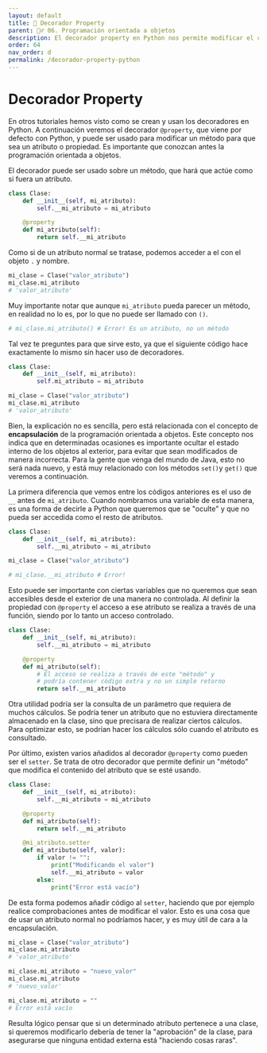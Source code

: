 ```yaml
---
layout: default
title: 📙 Decorador Property
parent: 🏄‍♂️ 06. Programación orientada a objetos
description: El decorador property en Python nos permite modificar el comportamiento de un método, haciendo que este se comporte como una propiedad y no como un método. Existen variable del mismo como el getter y el setter.
order: 64
nav_order: d
permalink: /decorador-property-python
---
```



# Decorador Property

En otros tutoriales hemos visto como se crean y usan los decoradores en Python. A continuación veremos el decorador `@property`, que viene por defecto con Python, y puede ser usado para modificar un método para que sea un atributo o propiedad. Es importante que conozcan antes la programación orientada a objetos.

El decorador puede ser usado sobre un método, que hará que actúe como si fuera un atributo.


```python
class Clase:
    def __init__(self, mi_atributo):
        self.__mi_atributo = mi_atributo

    @property
    def mi_atributo(self):
        return self.__mi_atributo
```

Como si de un atributo normal se tratase, podemos acceder a el con el objeto `.` y nombre.


```python
mi_clase = Clase("valor_atributo")
mi_clase.mi_atributo
# 'valor_atributo'
```




Muy importante notar que aunque `mi_atributo` pueda parecer un método, en realidad no lo es, por lo que no puede ser llamado con `()`.


```python
# mi_clase.mi_atributo() # Error! Es un atributo, no un método
```

Tal vez te preguntes para que sirve esto, ya que el siguiente código hace exactamente lo mismo sin hacer uso de decoradores.


```python
class Clase:
    def __init__(self, mi_atributo):
        self.mi_atributo = mi_atributo

mi_clase = Clase("valor_atributo")
mi_clase.mi_atributo
# 'valor_atributo'
```



Bien, la explicación no es sencilla, pero está relacionada con el concepto de **encapsulación** de la programación orientada a objetos. Este concepto nos indica que en determinadas ocasiones es importante ocultar el estado interno de los objetos al exterior, para evitar que sean modificados de manera incorrecta. Para la gente que venga del mundo de Java, esto no será nada nuevo, y está muy relacionado con los métodos `set()`y `get()` que veremos a continuación.

La primera diferencia que vemos entre los códigos anteriores es el uso de `__` antes de `mi_atributo`. Cuando nombramos una variable de esta manera, es una forma de decirle a Python que queremos que se "oculte" y que no pueda ser accedida como el resto de atributos.


```python
class Clase:
    def __init__(self, mi_atributo):
        self.__mi_atributo = mi_atributo

mi_clase = Clase("valor_atributo")

# mi_clase.__mi_atributo # Error!
```

Esto puede ser importante con ciertas variables que no queremos que sean accesibles desde el exterior de una manera no controlada. Al definir la propiedad con `@property` el acceso a ese atributo se realiza a través de una función, siendo por lo tanto un acceso controlado.


```python
class Clase:
    def __init__(self, mi_atributo):
        self.__mi_atributo = mi_atributo

    @property
    def mi_atributo(self):
        # El acceso se realiza a través de este "método" y
        # podría contener código extra y no un simple retorno
        return self.__mi_atributo
```

Otra utilidad podría ser la consulta de un parámetro que requiera de muchos cálculos. Se podría tener un atributo que no estuviera directamente almacenado en la clase, sino que precisara de realizar ciertos cálculos. Para optimizar esto, se podrían hacer los cálculos sólo cuando el atributo es consultado.

Por último, existen varios añadidos al decorador `@property` como pueden ser el `setter`. Se trata de otro decorador que permite definir un "método" que modifica el contenido del atributo que se esté usando.


```python
class Clase:
    def __init__(self, mi_atributo):
        self.__mi_atributo = mi_atributo

    @property
    def mi_atributo(self):
        return self.__mi_atributo

    @mi_atributo.setter
    def mi_atributo(self, valor):
        if valor != "":
            print("Modificando el valor")
            self.__mi_atributo = valor
        else:
            print("Error está vacío")
```

De esta forma podemos añadir código al `setter`, haciendo que por ejemplo realice comprobaciones antes de modificar el valor. Esto es una cosa que de usar un atributo normal no podríamos hacer, y es muy útil de cara a la encapsulación.


```python
mi_clase = Clase("valor_atributo")
mi_clase.mi_atributo
# 'valor_atributo'

mi_clase.mi_atributo = "nuevo_valor"
mi_clase.mi_atributo
# 'nuevo_valor'

mi_clase.mi_atributo = ""
# Error está vacío
```


Resulta lógico pensar que si un determinado atributo pertenece a una clase, si queremos modificarlo debería de tener la "aprobación" de la clase, para asegurarse que ninguna entidad externa está "haciendo cosas raras".